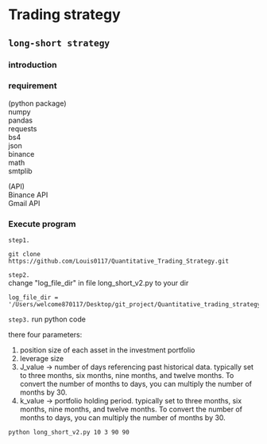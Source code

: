 # Trading strategy

## `long-short strategy`

### introduction

### requirement
(python package)  
numpy  
pandas  
requests  
bs4  
json  
binance  
math  
smtplib  

(API)  
Binance API  
Gmail API 

### Execute program
`step1.`
```
git clone https://github.com/Louis0117/Quantitative_Trading_Strategy.git
```  
`step2.`  
change "log_file_dir" in file long_short_v2.py to your dir  
```  
log_file_dir = '/Users/welcome870117/Desktop/git_project/Quantitative_trading_strategy/trading_system_v2/long_short_strategy_log.csv'
```  
`step3.`
run python code
  
  there four parameters:    
  1. position size of each asset in the investment portfolio  
  2. leverage size  
  3. J_value -> number of days referencing past historical data. typically set to three months, six months, nine months, and twelve months.
To convert the number of months to days, you can multiply the number of months by 30.  
  4. k_value -> portfolio holding period. typically set to three months, six months, nine months, and twelve months.
To convert the number of months to days, you can multiply the number of months by 30.  

```
python long_short_v2.py 10 3 90 90 
```

